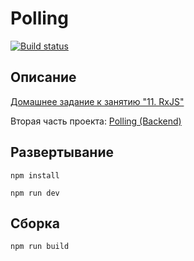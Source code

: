 # Polling

[![Build status](https://ci.appveyor.com/api/projects/status/11hywjskc46x56m7?svg=true)](https://ci.appveyor.com/project/neondoll/ahj-homeworks-rxjs-polling)

## Описание

[Домашнее задание к занятию "11. RxJS"](https://github.com/netology-code/ahj-homeworks/tree/AHJ-50/rxjs#polling)

Вторая часть проекта: [Polling (Backend)](https://github.com/neondoll/ahj-homeworks-rxjs-polling-backend)

## Развертывание

```npm install```

```npm run dev```

## Сборка

```npm run build```
